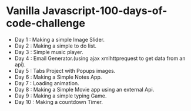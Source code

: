 # Vanilla Javascript-100-days-of-code-challenge
 - Day 1 : Making a simple Image Slider.
 - Day 2 : Making a simple to do list.
 - Day 3 : Simple music player.
 - Day 4 : Email Generator.(using ajax xmlhttprequest to get data from an api).
 - Day 5 : Tabs Project with Popups images.
 - Day 6 : Making a Simple Notes App.
 - Day 7 : Loading animation.
 - Day 8 : Making a Simple Movie app using an external Api.
 - Day 9 : Making a simple typing Game.
 - Day 10 : Making a countdown Timer. 
